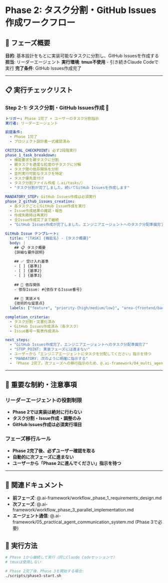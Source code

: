 # Phase 2: タスク分割・GitHub Issues作成ワークフロー

## 🎯 フェーズ概要
**目的**: 基本設計をもとに実装可能なタスクに分割し、GitHub Issuesを作成する
**担当**: リーダーエージェント
**実行環境**: **tmux不使用** - 引き続きClaude Codeで実行
**完了条件**: GitHub Issues作成完了

---

## 📋 実行チェックリスト

### **Step 2-1: タスク分割・GitHub Issues作成** 🤖
```yaml
トリガー: Phase 1完了 + ユーザーのタスク分割指示
実行者: リーダーエージェント

前提条件:
  - Phase 1完了
  - プロジェクト設計書一式確認済み

CRITICAL_CHECKPOINT: 必ず2段階実行
phase_1_task_breakdown:
  - 機能要求を親タスクに分割
  - 親タスクを適度な粒度の子タスクに分解
  - タスク間の依存関係を分析
  - 並列実行可能なタスクを特定
  - タスク優先度付け
  - タスク分割ファイル作成（.ai/tasks/）
  - "タスク分割が完了しました。続いてGitHub Issuesを作成します"

MANDATORY_STEP: GitHub Issues作成は必須実行
phase_2_github_issues_creation:
  - 各タスクごとにGitHub Issue作成を実行
  - Issue作成結果の確認・報告
  - 作成失敗時は再実行
  - 全Issue作成完了まで継続
  - "GitHub Issues作成が完了しました。エンジニアエージェントへのタスク分配準備完了です"

GitHub Issue テンプレート:
  title: "[TASK] {機能名} - {タスク概要}"
  body: |
    ## 📋 タスク概要
    {詳細な要件説明}
    
    ## ✅ 受け入れ基準
    - [ ] {基準1}
    - [ ] {基準2}
    - [ ] {基準3}
    
    ## 🔗 依存関係
    - 依存Issue: #{依存するIssue番号}
    
    ## 📝 実装メモ
    {技術的な留意点}
  labels: ["feature", "priority-{high/medium/low}", "area-{frontend/backend/api}"]

completion_criteria:
  - タスク分割・文書化済み
  - GitHub Issues作成済み（各タスク）
  - Issue番号一覧表作成済み

next_steps:
  - "GitHub Issues作成完了。エンジニアエージェントへのタスク分配準備完了"
  - "STOP_POINT: 実装フェーズには進まない"
  - ユーザーから「エンジニアエージェントにタスクを分配してください」指示を待つ
  - "MANDATORY: 次のように明確に指示する"
  - 「Phase 2完了。次フェーズへの移行指示のため、@.ai-framework/04_multi_agent_operational_workflow.md をリーダーエージェントに読み込ませてください。」
```

---

## 🎯 重要な制約・注意事項

### **リーダーエージェントの役割制限**
- **Phase 2では実装は絶対に行わない**
- **タスク分割・Issue作成・調整のみ**
- **GitHub Issues作成は必須実行項目**

### **フェーズ移行ルール**
- **Phase 2完了後、必ずユーザー確認を取る**
- **自動的に次フェーズに進まない**
- **ユーザーから「Phase 2に進んでください」指示を待つ**

---

## 🔗 関連ドキュメント
- **前フェーズ**: @.ai-framework/workflow_phase_1_requirements_design.md
- **次フェーズ**: @.ai-framework/workflow_phase_3_parallel_implementation.md
- **エージェント通信**: @.ai-framework/05_practical_agent_communication_system.md (Phase 3で必要)

## 🚀 実行方法
```bash
# Phase 1から継続して実行（同じClaude Codeセッションで）
# tmuxは使用しない

# Phase 2完了後、Phase 3を開始する場合:
./scripts/phase3-start.sh
``` 
 